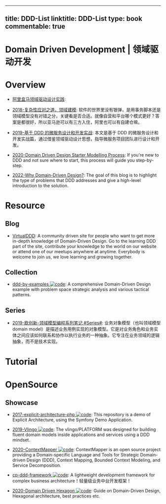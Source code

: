 
---
title: DDD-List
linktitle: DDD-List
type: book
commentable: true
---

# Domain Driven Development | 领域驱动开发

# Overview

- [阿里盒马领域驱动设计实践](https://mp.weixin.qq.com/s/NMtbP8X2AB0dbW3RzWrdhg):

- [2018-复杂性应对之道，领域建模](https://yq.aliyun.com/articles/582084): 软件的世界里没有银弹，是用事务脚本还是领域模型没有对错之分，关键看是否合适。就像自营和平台哪个模式更好？答案是都很好，所以亚马逊可以有三方入住，阿里也可以有自建仓嘛。

- [2019-基于 DDD 的微服务设计和开发实战](https://mp.weixin.qq.com/s/orOF1EKYoc4Z_0pmGOYNVg): 本文是基于 DDD 的微服务设计和开发实战篇，通过借鉴领域驱动设计思想，指导微服务项目团队进行设计和开发。

- [2020-Domain Driven Design Starter Modelling Process](https://github.com/ddd-crew/ddd-starter-modelling-process): If you're new to DDD and not sure where to start, this process will guide you step-by-step.

- [2022-Why Domain-Driven Design?](https://betterprogramming.pub/why-domain-driven-design-203099adf32a): The goal of this blog is to highlight the type of problems that DDD addresses and give a high-level introduction to the solution.

# Resource

## Blog

- [VirtualDDD](https://virtualddd.com/): A community driven site for people who want to get more in-depth knowledge of Domain-Driven Design. Go to the learning DDD part of the site, contribute your knowledge to the world on our website or attend one of our meetups anywhere at anytime. Everybody is welcome to join us, we love learning and growing together.

## Collection

- [ddd-by-examples ![code](https://ng-tech.icu/assets/code.svg)](https://github.com/ddd-by-examples): A comprehensive Domain-Driven Design example with problem space strategic analysis and various tactical patterns.

## Series

- [2019-欧创新-领域模型编程系列笔记 #Series#](https://www.yuque.com/zhangxinyu/werifa/ghrs6k): 业务对象模型（也叫领域模型 domain model）是描述业务用例实现的对象模型。它是对业务角色和业务实体之间应该如何联系和协作以执行业务的一种抽象。它专注在业务领域的逻辑抽象，而不是技术实现。

# Tutorial

# OpenSource

## Showcase

- [2017-explicit-architecture-php ![code](https://ng-tech.icu/assets/code.svg)](https://github.com/hgraca/explicit-architecture-php): This repository is a demo of Explicit Architecture, using the Symfony Demo Application.

- [2019-Vlingo ![code](https://ng-tech.icu/assets/code.svg)](https://docs.vlingo.io/): The vlingo/PLATFORM was designed for building fluent domain models inside applications and services using a DDD mindset.

- [2020-ContextMapper ![code](https://ng-tech.icu/assets/code.svg)](https://contextmapper.org/): ContextMapper is an open source project providing a Domain-specific Language and Tools for Strategic Domain-driven Design (DDD), Context Mapping, Bounded Context Modeling, and Service Decomposition.

- [cp-ddd-framework ![code](https://ng-tech.icu/assets/code.svg)](https://github.com/funkygao/cp-ddd-framework): A lightweight development framework for complex business architecture！轻量级业务中台开发框架！

- [2020-Domain Driven Hexagon ![code](https://ng-tech.icu/assets/code.svg)](https://github.com/Sairyss/domain-driven-hexagon): Guide on Domain-Driven Design, Hexagonal architecture, best practices etc.

    